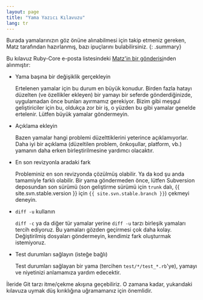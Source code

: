 ```yaml
---
layout: page
title: "Yama Yazıcı Kılavuzu"
lang: tr
---
```


Burada yamalarınızın göz önüne alınabilmesi için takip etmeniz gereken, Matz
tarafından hazırlanmış, bazı ipuçlarını bulabilirsiniz.
{: .summary}

Bu kılavuz Ruby-Core e-posta listesindeki
[Matz'in bir gönderisi][ruby-core-post]nden alınmıştır:

* Yama başına bir değişiklik gerçekleyin

  Ertelenen yamalar için bu durum en büyük konudur. Birden fazla hatayı
  düzelten (ve özellikler ekleyen) bir yamayı bir seferde gönderdiğinizde,
  uygulamadan önce bunları ayırmamız gerekiyor. Bizim gibi meşgul
  geliştiriciler için bu, oldukça zor bir iş, o yüzden bu gibi yamalar genelde
  ertelenir. Lütfen büyük yamalar göndermeyin.

* Açıklama ekleyin

  Bazen yamalar hangi problemi düzelttiklerini yeterince açıklamıyorlar. Daha
  iyi bir açıklama (düzeltilen problem, önkoşullar, platform, vb.) yamanın daha
  erken birleştirilmesine yardımcı olacaktır.

* En son revizyonla aradaki fark

  Probleminiz en son revizyonda çözülmüş olabilir. Ya da kod şu anda tamamiyle
  farklı olabilir. Bir yama göndermeden önce, lütfen Subversion deposundan son
  sürümü (son geliştirme sürümü için `trunk` dalı,
  {{ site.svn.stable.version }} için `{{ site.svn.stable.branch }}`) çekmeyi
  deneyin.

* `diff -u` kullanın

  `diff -c` ya da diğer tür yamalar yerine `diff -u` tarzı birleşik yamaları
  tercih ediyoruz. Bu yamaları gözden geçirmesi çok daha kolay. Değiştirilmiş
  dosyaları göndermeyin, kendimiz fark oluşturmak istemiyoruz.

* Test durumları sağlayın (isteğe bağlı)

  Test durumları sağlayan bir yama (tercihen `test/*/test_*.rb`'ye), yamayı ve
  niyetinizi anlamamıza yardım edecektir.

İleride Git tarzı itme/çekme akışına geçebiliriz. O zamana kadar, yukarıdaki
kılavuza uymak düş kırıklığına uğramamanız için önemlidir.


[ruby-core-post]: https://blade.ruby-lang.org/ruby-core/25139

